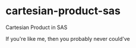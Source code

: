 # cartesian-product-sas
Cartesian Product in SAS

If you're like me, then you probably never could've
